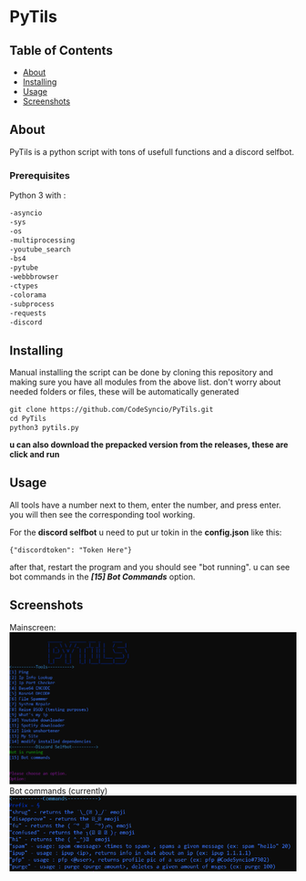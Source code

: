 # PyTils

## Table of Contents
+ [About](#about)
+ [Installing](#Installing)
+ [Usage](#usage)
+ [Screenshots](#Screenshots)


## About
PyTils is a python script with tons of usefull functions and a discord selfbot.



### Prerequisites

Python 3 with :

```
-asyncio
-sys
-os
-multiprocessing
-youtube_search
-bs4
-pytube
-webbbrowser
-ctypes
-colorama
-subprocess
-requests
-discord
```


## Installing

Manual installing the script can be done by cloning this repository and making sure you have all modules from the above list. don't worry about needed folders or files, these will be automatically generated

```
git clone https://github.com/CodeSyncio/PyTils.git
cd PyTils
python3 pytils.py
```


**u can also download the prepacked version from the releases, these are click and run**




## Usage

All tools have a number next to them, enter the number, and press enter. you will then see the corresponding tool working.

For the **discord selfbot** u need to put ur tokin in the **config.json** like this:
```
{"discordtoken": "Token Here"}
```
after that, restart the program and you should see "bot running". u can see bot commands in the ***[15] Bot Commands*** option.



## Screenshots
Mainscreen:
![mainscreen](bg.png)
Bot commands (currently)
![bot commands](currentcmds.png)
